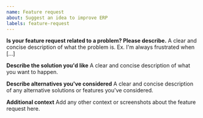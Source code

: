 ```yaml
---
name: Feature request
about: Suggest an idea to improve ERP
labels: feature-request
---
```


<!--
Welcome to ERP issue tracker! Before creating an issue, please heed the following:

1. This tracker should only be used to report bugs and request features / enhancements to ERP
    - For questions and general support, checkout the manual https://capkpi.com/docs/user/manual/en or use https://discuss.capkpi.com
    - For documentation issues, refer to https://github.com/capkpi/erp_com
2. Use the search function before creating a new issue. Duplicates will be closed and directed to
   the original discussion.
3. When making a feature request, make sure to be as verbose as possible. The better you convey your message, the     greater the drive to make it happen.
-->

**Is your feature request related to a problem? Please describe.**
A clear and concise description of what the problem is. Ex. I'm always frustrated when [...]

**Describe the solution you'd like**
A clear and concise description of what you want to happen.

**Describe alternatives you've considered**
A clear and concise description of any alternative solutions or features you've considered.

**Additional context**
Add any other context or screenshots about the feature request here.
